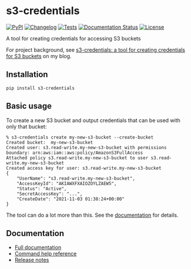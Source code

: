 # s3-credentials

[![PyPI](https://img.shields.io/pypi/v/s3-credentials.svg)](https://pypi.org/project/s3-credentials/)
[![Changelog](https://img.shields.io/github/v/release/simonw/s3-credentials?include_prereleases&label=changelog)](https://github.com/simonw/s3-credentials/releases)
[![Tests](https://github.com/simonw/s3-credentials/workflows/Test/badge.svg)](https://github.com/simonw/s3-credentials/actions?query=workflow%3ATest)
[![Documentation Status](https://readthedocs.org/projects/s3-credentials/badge/?version=latest)](https://s3-credentials.readthedocs.org/)
[![License](https://img.shields.io/badge/license-Apache%202.0-blue.svg)](https://github.com/simonw/s3-credentials/blob/master/LICENSE)

A tool for creating credentials for accessing S3 buckets

For project background, see [s3-credentials: a tool for creating credentials for S3 buckets](https://simonwillison.net/2021/Nov/3/s3-credentials/) on my blog.

## Installation

    pip install s3-credentials

## Basic usage

To create a new S3 bucket and output credentials that can be used with only that bucket:
```
% s3-credentials create my-new-s3-bucket --create-bucket
Created bucket:  my-new-s3-bucket
Created user: s3.read-write.my-new-s3-bucket with permissions boundary: arn:aws:iam::aws:policy/AmazonS3FullAccess
Attached policy s3.read-write.my-new-s3-bucket to user s3.read-write.my-new-s3-bucket
Created access key for user: s3.read-write.my-new-s3-bucket
{
    "UserName": "s3.read-write.my-new-s3-bucket",
    "AccessKeyId": "AKIAWXFXAIOZOYLZAEW5",
    "Status": "Active",
    "SecretAccessKey": "...",
    "CreateDate": "2021-11-03 01:38:24+00:00"
}
```
The tool can do a lot more than this. See the [documentation](https://s3-credentials.readthedocs.io/) for details.

## Documentation

- [Full documentation](https://s3-credentials.readthedocs.io/)
- [Command help reference](https://s3-credentials.readthedocs.io/en/stable/help.html)
- [Release notes](https://github.com/simonw/s3-credentials/releases)

